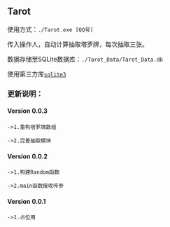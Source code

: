 ## Tarot

使用方式：`./Tarot.exe [QQ号]`

传入操作人，自动计算抽取塔罗牌，每次抽取三张。

数据存储至SQLite数据库：`./Tarot_Data/Tarot_Data.db`

使用第三方库[`sqlite3`](https://github.com/Ginsakura/QQbot_cpp/tree/main/Library)

### 更新说明：
#### Version 0.0.3

`->1.重构塔罗牌数组`

`->2.完善抽取模块`

#### Version 0.0.2

`->1.构建Random函数`

`->2.main函数接收传参`

#### Version 0.0.1

`->1.占位用`
